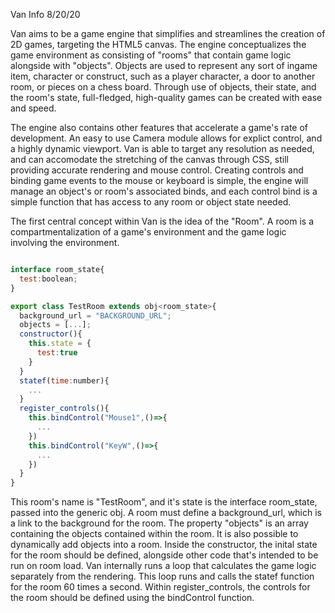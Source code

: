 Van Info
8/20/20

Van aims to be a game engine that simplifies and streamlines the creation of 2D games, targeting the HTML5 canvas. The engine conceptualizes the game environment as consisting of "rooms" that contain game logic alongside with "objects". Objects are used to represent any sort of ingame item, character or construct, such as a player  character, a door to another room, or pieces on a chess board. Through use of objects, their state, and the room's state, full-fledged, high-quality games can be created with ease and speed.

The engine also contains other features that accelerate a game's rate of development. An easy to use Camera module allows for explict control, and a highly dynamic viewport. Van is able to target any resolution as needed, and can accomodate the stretching of the canvas through CSS, still providing accurate rendering and mouse control. Creating controls and binding game events to the mouse or keyboard is simple, the engine will manage an object's or room's associated binds, and each control bind is a simple function that has access to any room or object state needed.

The first central concept within Van is the idea of the "Room". A room is a compartmentalization of a game's environment and the game logic involving the environment.

``` js

interface room_state{
  test:boolean;
}

export class TestRoom extends obj<room_state>{
  background_url = "BACKGROUND_URL";
  objects = [...];
  constructor(){
    this.state = {
      test:true
    }
  }
  statef(time:number){
    ...
  }
  register_controls(){
    this.bindControl("Mouse1",()=>{
      ...
    })
    this.bindControl("KeyW",()=>{
      ...
    })
  }
}
```

This room's name is "TestRoom", and it's state is the interface room_state, passed into the generic obj. A room must define a background_url, which is a link to the background for the room. The property "objects" is an array containing the objects contained within the room. It is also possible to dynamically add objects into a room. Inside the constructor, the inital state for the room should be defined, alongside other code that's intended to be run on room load. Van internally runs a loop that calculates the game logic separately from the rendering. This loop runs and calls the statef function for the room 60 times a second. Within register_controls, the controls for the room should be defined using the bindControl function.